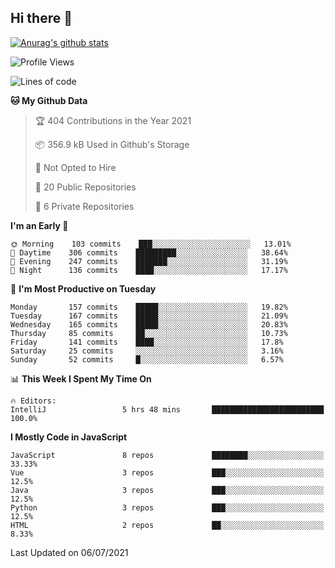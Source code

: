 ## Hi there 👋

[![Anurag's github stats](https://github-readme-stats.vercel.app/api?username=Songwonseok)](https://github.com/anuraghazra/github-readme-stats)



<!--START_SECTION:waka-->
![Profile Views](http://img.shields.io/badge/Profile%20Views-1-blue)

![Lines of code](https://img.shields.io/badge/From%20Hello%20World%20I%27ve%20Written-2.9%20million%20lines%20of%20code-blue)

**🐱 My Github Data** 

> 🏆 404 Contributions in the Year 2021
 > 
> 📦 356.9 kB Used in Github's Storage 
 > 
> 🚫 Not Opted to Hire
 > 
> 📜 20 Public Repositories 
 > 
> 🔑 6 Private Repositories  
 > 
**I'm an Early 🐤** 

```text
🌞 Morning    103 commits    ███░░░░░░░░░░░░░░░░░░░░░░   13.01% 
🌆 Daytime    306 commits    █████████░░░░░░░░░░░░░░░░   38.64% 
🌃 Evening    247 commits    ███████░░░░░░░░░░░░░░░░░░   31.19% 
🌙 Night      136 commits    ████░░░░░░░░░░░░░░░░░░░░░   17.17%

```
📅 **I'm Most Productive on Tuesday** 

```text
Monday       157 commits    █████░░░░░░░░░░░░░░░░░░░░   19.82% 
Tuesday      167 commits    █████░░░░░░░░░░░░░░░░░░░░   21.09% 
Wednesday    165 commits    █████░░░░░░░░░░░░░░░░░░░░   20.83% 
Thursday     85 commits     ██░░░░░░░░░░░░░░░░░░░░░░░   10.73% 
Friday       141 commits    ████░░░░░░░░░░░░░░░░░░░░░   17.8% 
Saturday     25 commits     ░░░░░░░░░░░░░░░░░░░░░░░░░   3.16% 
Sunday       52 commits     █░░░░░░░░░░░░░░░░░░░░░░░░   6.57%

```


📊 **This Week I Spent My Time On** 

```text
🔥 Editors: 
IntelliJ                 5 hrs 48 mins       █████████████████████████   100.0%

```

**I Mostly Code in JavaScript** 

```text
JavaScript               8 repos             ████████░░░░░░░░░░░░░░░░░   33.33% 
Vue                      3 repos             ███░░░░░░░░░░░░░░░░░░░░░░   12.5% 
Java                     3 repos             ███░░░░░░░░░░░░░░░░░░░░░░   12.5% 
Python                   3 repos             ███░░░░░░░░░░░░░░░░░░░░░░   12.5% 
HTML                     2 repos             ██░░░░░░░░░░░░░░░░░░░░░░░   8.33%

```



 Last Updated on 06/07/2021
<!--END_SECTION:waka-->

